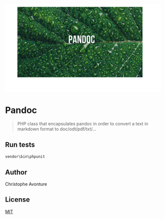 ![banner](image/banner.png)

# Pandoc

> PHP class that encapsulates pandoc in order to convert a text in markdown format to doc/odt/pdf/txt/…

## Run tests

 ```bash
 vendor\bin\phpunit
 ```

## Author

Christophe Avonture

## License

[MIT](LICENSE)
